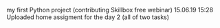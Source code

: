 my first Python project (contributing Skillbox free webinar)
15.06.19 15:28 Uploaded home assigment for the day 2 (all of two tasks)
